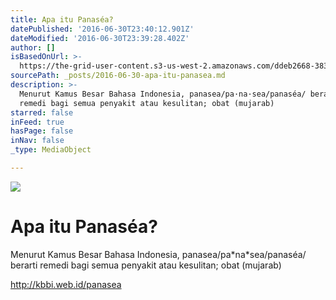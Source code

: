 ```yaml
---
title: Apa itu Panaséa?
datePublished: '2016-06-30T23:40:12.901Z'
dateModified: '2016-06-30T23:39:28.402Z'
author: []
isBasedOnUrl: >-
  https://the-grid-user-content.s3-us-west-2.amazonaws.com/ddeb2668-3830-4d85-bf99-3333bdbb1474.jpg
sourcePath: _posts/2016-06-30-apa-itu-panasea.md
description: >-
  Menurut Kamus Besar Bahasa Indonesia, panasea/pa·na·sea/panaséa/ berarti
  remedi bagi semua penyakit atau kesulitan; obat (mujarab)
starred: false
inFeed: true
hasPage: false
inNav: false
_type: MediaObject

---
```

![](https://the-grid-user-content.s3-us-west-2.amazonaws.com/ddeb2668-3830-4d85-bf99-3333bdbb1474.jpg)

# Apa itu Panaséa?

Menurut Kamus Besar Bahasa Indonesia, panasea/pa\*na\*sea/panaséa/ berarti remedi bagi semua penyakit atau kesulitan; obat (mujarab)

http://kbbi.web.id/panasea